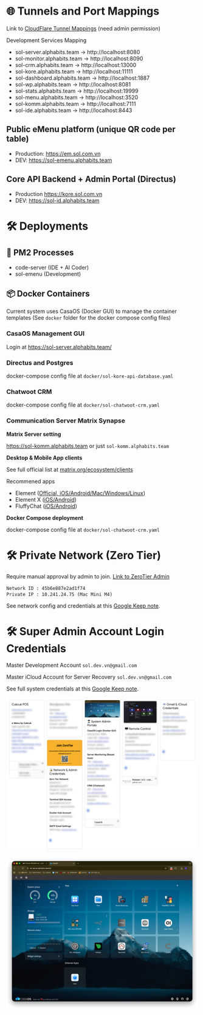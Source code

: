 # 🌐 Tunnels and Port Mappings

Link to [CloudFlare Tunnel Mappings](https://one.dash.cloudflare.com/57250ea15f33175e8632e49a141ebf05/networks/tunnels/cfd_tunnel/971fe67e-e9da-4c1f-b2b9-14b2a5bd288c/edit?tab=publicHostname) (need admin permission)

Development Services Mapping
- sol-server.alphabits.team → http://localhost:8080
- sol-monitor.alphabits.team → http://localhost:8090
- sol-crm.alphabits.team → http://localhost:13000
- sol-kore.alphabits.team → http://localhost:11111
- sol-dashboard.alphabits.team → http://localhost:1887
- sol-wp.alphabits.team → http://localhost:8081
- sol-stats.alphabits.team → http://localhost:19999
- sol-menu.alphabits.team → http://localhost:3520
- sol-komm.alphabits.team → http://localhost:7111
- sol-ide.alphabits.team → http://localhost:8443

## Public eMenu platform (unique QR code per table)
- Production: https://em.sol.com.vn
- DEV: https://sol-emenu.alphabits.team

## Core API Backend + Admin Portal (Directus)
- Production https://kore.sol.com.vn
- DEV: https://sol-id.alphabits.team

# 🛠️ Deployments

## 🚦 PM2 Processes
- code-server (IDE + AI Coder)
- sol-emenu (Development)

## 📦 Docker Containers

Current system uses CasaOS (Docker GUI) to manage the container templates
(See `docker` folder for the docker compose config files)

### CasaOS Management GUI

Login at https://sol-server.alphabits.team/

### Directus and Postgres

docker-compose config file at `docker/sol-kore-api-database.yaml`

### Chatwoot CRM

docker-compose config file at `docker/sol-chatwoot-crm.yaml`

### Communication Server Matrix Synapse

**Matrix Server setting**

https://sol-komm.alphabits.team or just `sol-komm.alphabits.team`

**Desktop & Mobile App clients**

See full official list at [matrix.org/ecosystem/clients](https://matrix.org/ecosystem/clients/)

Recommened apps
- Element ([Official, iOS/Android/Mac/Windows/Linux](https://matrix.org/ecosystem/clients/element/))
- Element X ([iOS/Android](https://matrix.org/ecosystem/clients/element-x/))
- FluffyChat ([iOS/Android](https://matrix.org/ecosystem/clients/fluffychat/))

**Docker Compose deployment**

docker-compose config file at `docker/sol-chatwoot-crm.yaml`

# 🛠️ Private Network (Zero Tier)

Require manual approval by admin to join. [Link to ZeroTier Admin](https://my.zerotier.com/network/45b6e887e2ad1f74)

```
Network ID : 45b6e887e2ad1f74
Private IP : 10.241.24.75 (Mac Mini M4)
```

See network config and credentials at this [Google Keep note](https://keep.google.com/#NOTE/1sMDaQdPMfYYeQm4zn1H0Xbbi4eBZ9HAv2DEFn1FZFdKslTnkRjF68xNP8-cdGKo).


# 🛠️ Super Admin Account Login Credentials

Master Development Account `sol.dev.vn@gmail.com`

Master iCloud Account for Server Recovery `sol.dev.vn@gmail.com`

See full system credentials at this [Google Keep note](https://keep.google.com/#NOTE/1pTeNXWdcQyjsbZiZRsa1Q4B1M2RtcWfhSyAUmsvxbhD6yeAMETOmx-6juV_aLw).

![Google Keep notes blurred](img/gkeep_sample_blurred.png)

![CasaOS Screenshot](img/casaos_screenshot_1.png)